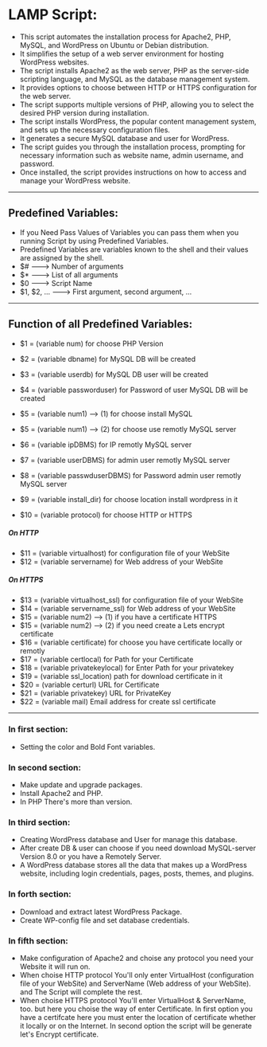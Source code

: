 # LAMP Script:
* This script automates the installation process for Apache2, PHP, MySQL, and WordPress on Ubuntu or Debian distribution.
* It simplifies the setup of a web server environment for hosting WordPress websites.
* The script installs Apache2 as the web server, PHP as the server-side scripting language, and MySQL as the database management system.
* It provides options to choose between HTTP or HTTPS configuration for the web server.
* The script supports multiple versions of PHP, allowing you to select the desired PHP version during installation.
* The script installs WordPress, the popular content management system, and sets up the necessary configuration files.
* It generates a secure MySQL database and user for WordPress.
* The script guides you through the installation process, prompting for necessary information such as website name, admin username, and password.
* Once installed, the script provides instructions on how to access and manage your WordPress website.

***
## Predefined Variables:
* If you Need Pass Values of Variables you can pass them when you running Script by using Predefined Variables.
* Predefined Variables are variables known to the shell and their values are assigned by the shell.
* $#  --->  Number of arguments
* $*  --->  List of all arguments
* $0  --->  Script Name
* $1, $2, ...  --->  First argument, second argument, ...

***

## Function of all Predefined Variables:

* $1 = (variable num) for choose PHP Version

* $2 = (variable dbname) for MySQL DB will be created
* $3 = (variable userdb) for MySQL DB user will be created
* $4 = (variable passworduser) for Password of user MySQL DB will be created
* $5 = (variable num1) --> (1) for choose install MySQL
* $5 = (variable num1) --> (2) for choose use remotly MySQL server
* $6 = (variable ipDBMS) for IP remotly MySQL server
* $7 = (variable userDBMS) for admin user remotly MySQL server
* $8 = (variable passwduserDBMS) for Password admin user remotly MySQL server

* $9 = (variable install_dir) for choose location install wordpress in it

* $10 = (variable protocol) for choose HTTP or HTTPS

##### On HTTP
* $11 = (variable virtualhost) for configuration file of your WebSite
* $12 = (variable servername) for Web address of your WebSite

##### On HTTPS
* $13 = (variable virtualhost_ssl) for configuration file of your WebSite
* $14 = (variable servername_ssl) for Web address of your WebSite
* $15 = (variable num2) --> (1) if you have a certificate HTTPS
* $15 = (variable num2) --> (2) if you need create a Lets encrypt certificate
* $16 = (variable certificate) for choose you have certificate locally or remotly
* $17 = (variable certlocal) for Path for your Certificate
* $18 = (variable privatekeylocal) for Enter Path for your privatekey
* $19 = (variable ssl_location) path for download certificate in it
* $20 = (variable certurl) URL for Certificate
* $21 = (variable privatekey) URL for PrivateKey
* $22 = (variable mail) Email address for create ssl certificate

***

### In first section:
* Setting the color and Bold Font variables.

### In second section:
* Make update and upgrade packages.
* Install Apache2 and PHP.
* In PHP There's more than version.

### In third section:
* Creating WordPress database and User for manage this database.
* After create DB & user can choose if you need download MySQL-server Version 8.0 or you have a Remotely Server.
* A WordPress database stores all the data that makes up a WordPress website, including login credentials, pages, posts, themes, and plugins.

### In forth section:
* Download and extract latest WordPress Package.
* Create WP-config file and set database credentials.

### In fifth section:
* Make configuration of Apache2 and choise any protocol you need your Website it will run on.
* When choise HTTP protocol You'll only enter VirtualHost (configuration file of your WebSite) and ServerName (Web address of your WebSite). and The Script will complete the rest.
* When choise HTTPS protocol You'll enter VirtualHost & ServerName, too. but here you choise the way of enter Certificate.
In first option you have a certifcate here you must enter the location of certificate whether it locally or on the Internet.
In second option the script will be generate let's Encrypt certificate.
